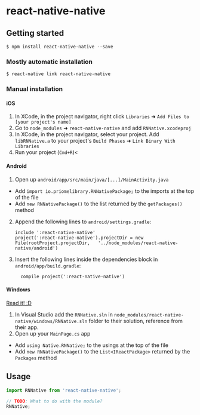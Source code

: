
# react-native-native

## Getting started

`$ npm install react-native-native --save`

### Mostly automatic installation

`$ react-native link react-native-native`

### Manual installation


#### iOS

1. In XCode, in the project navigator, right click `Libraries` ➜ `Add Files to [your project's name]`
2. Go to `node_modules` ➜ `react-native-native` and add `RNNative.xcodeproj`
3. In XCode, in the project navigator, select your project. Add `libRNNative.a` to your project's `Build Phases` ➜ `Link Binary With Libraries`
4. Run your project (`Cmd+R`)<

#### Android

1. Open up `android/app/src/main/java/[...]/MainActivity.java`
  - Add `import io.priomelibrary.RNNativePackage;` to the imports at the top of the file
  - Add `new RNNativePackage()` to the list returned by the `getPackages()` method
2. Append the following lines to `android/settings.gradle`:
  	```
  	include ':react-native-native'
  	project(':react-native-native').projectDir = new File(rootProject.projectDir, 	'../node_modules/react-native-native/android')
  	```
3. Insert the following lines inside the dependencies block in `android/app/build.gradle`:
  	```
      compile project(':react-native-native')
  	```

#### Windows
[Read it! :D](https://github.com/ReactWindows/react-native)

1. In Visual Studio add the `RNNative.sln` in `node_modules/react-native-native/windows/RNNative.sln` folder to their solution, reference from their app.
2. Open up your `MainPage.cs` app
  - Add `using Native.RNNative;` to the usings at the top of the file
  - Add `new RNNativePackage()` to the `List<IReactPackage>` returned by the `Packages` method


## Usage
```javascript
import RNNative from 'react-native-native';

// TODO: What to do with the module?
RNNative;
```
